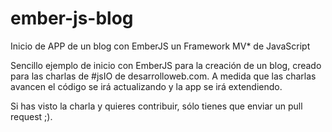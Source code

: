 ember-js-blog
=============

Inicio de APP de un blog con EmberJS un Framework MV* de JavaScript

Sencillo ejemplo de inicio con EmberJS para la creación de un blog,
creado para las charlas de #jsIO de desarrolloweb.com. A medida 
que las charlas avancen el código se irá actualizando y la app se 
irá extendiendo. 

Si has visto la charla y quieres contribuir, sólo tienes que enviar un 
pull request ;).

